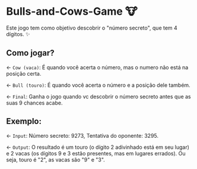 # Bulls-and-Cows-Game 🐮

 Este jogo tem como objetivo descobrir o "número secreto", que tem 4 dígitos. ✨

## Como jogar?

← `Cow (vaca)`: É quando você acerta o número, mas o numero não está na posição certa.

← `Bull (touro)`: É quando você acerta o número e a posição dele também.

← `Final`: Ganha o jogo quando vc descobrir o número secreto antes que as suas 9 chances acabe.

## Exemplo:

← `Input`: Número secreto: 9273, Tentativa do oponente: 3295.

← `Output`: O resultado é um touro (o dígito 2 adivinhado está em seu lugar) e 2 vacas (os dígitos 9 e 3 estão presentes, mas em lugares errados). Ou seja, touro é "2", as vacas são "9" e "3".

